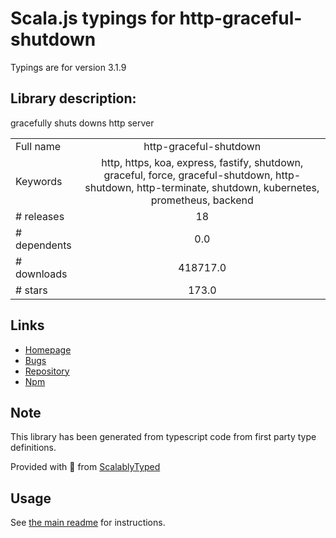 
# Scala.js typings for http-graceful-shutdown

Typings are for version 3.1.9

## Library description:
gracefully shuts downs http server

|                    |                 |
| ------------------ | :-------------: |
| Full name          | http-graceful-shutdown |
| Keywords           | http, https, koa, express, fastify, shutdown, graceful, force, graceful-shutdown, http-shutdown, http-terminate, shutdown, kubernetes, prometheus, backend |
| # releases         | 18 |
| # dependents       | 0.0 |
| # downloads        | 418717.0 |
| # stars            | 173.0 |

## Links
- [Homepage](https://github.com/sebhildebrandt/http-graceful-shutdown)
- [Bugs](https://github.com/sebhildebrandt/http-graceful-shutdown/issues)
- [Repository](https://github.com/sebhildebrandt/http-graceful-shutdown)
- [Npm](https://www.npmjs.com/package/http-graceful-shutdown)
    


## Note
This library has been generated from typescript code from first party type definitions.

Provided with :purple_heart: from [ScalablyTyped](https://github.com/oyvindberg/ScalablyTyped)

## Usage
See [the main readme](../../readme.md) for instructions.


